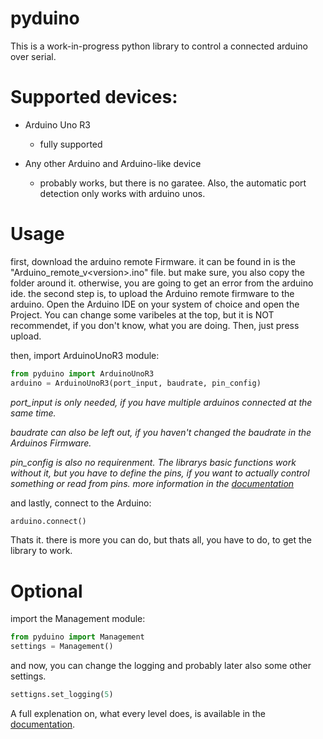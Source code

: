 # pyduino
This is a work-in-progress python library to control a connected arduino over serial.

# Supported devices:

- Arduino Uno R3
  - fully supported
 
- Any other Arduino and Arduino-like device
  - probably works, but there is no garatee. Also, the automatic port detection only works with arduino unos.

# Usage

first, download the arduino remote Firmware. it can be found in is the "Arduino_remote_v<version\>.ino" file. but make sure, you also copy the folder around it. otherwise, you are going to get an error from the arduino ide. the second step is, to upload the Arduino remote firmware to the arduino. Open the Arduino IDE on your system of choice and open the Project. You can change some varibeles at the top, but it is NOT recommendet, if you don't know, what you are doing. Then, just press upload.

then, import ArduinoUnoR3 module:

```python
from pyduino import ArduinoUnoR3
arduino = ArduinoUnoR3(port_input, baudrate, pin_config)
```
*port_input is only needed, if you have multiple arduinos connected at the same time.*

*baudrate can also be left out, if you haven't changed the baudrate in the Arduinos Firmware.*

*pin_config is also no requirenment. The librarys basic functions work without it, but you have to define the pins, if you want to actually control something or read from pins. more information in the [documentation](https://github.com/back-from-black/pyduino/blob/main/docs/work_in_progress.md)*

and lastly, connect to the Arduino:

```python
arduino.connect()
```

Thats it. there is more you can do, but thats all, you have to do, to get the library to work.

# Optional

import the Management module:

```python
from pyduino import Management
settings = Management()
```
and now, you can change the logging and probably later also some other settings.
```python
settigns.set_logging(5)
```
A full explenation on, what every level does, is available in the [documentation](https://github.com/back-from-black/pyduino/blob/main/docs/logging.md).
